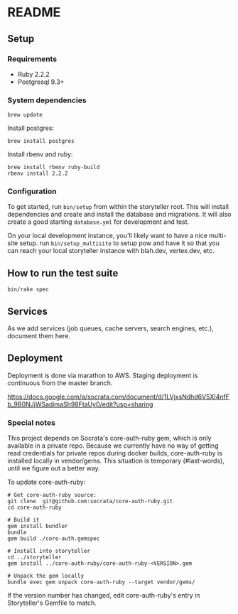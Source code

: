 # README

## Setup

### Requirements
* Ruby 2.2.2
* Postgresql 9.3+

### System dependencies

```
brew update
```

Install postgres:

```
brew install postgres
```

Install rbenv and ruby:

```
brew install rbenv ruby-build
rbenv install 2.2.2
```

### Configuration

To get started, run `bin/setup` from within the storyteller root. This will install
dependencies and create and install the database and migrations. It will also
create a good starting `database.yml` for development and test.

On your local development instance, you'll likely want to have a nice multi-site
setup. run `bin/setup_multisite` to setup pow and have it so that you can reach
your local storyteller instance with blah.dev, vertex.dev, etc.

## How to run the test suite

`bin/rake spec`

## Services

As we add services (job queues, cache servers, search engines, etc.), document them here.

## Deployment

Deployment is done via marathon to AWS. Staging deployment is continuous from
the master branch.

https://docs.google.com/a/socrata.com/document/d/1LVjxsNdhd6V5XI4nfFb_9B0NJjWSadimaSh98FtaUy0/edit?usp=sharing

### Special notes

This project depends on Socrata's core-auth-ruby gem, which is only available
in a private repo. Because we currently have no way of getting read credentials
for private repos during docker builds, core-auth-ruby is installed locally in
vendor/gems. This situation is temporary (#last-words), until we figure out a
better way.

To update core-auth-ruby:
```
# Get core-auth-ruby source:
git clone  git@github.com:socrata/core-auth-ruby.git
cd core-auth-ruby

# Build it
gem install bundler
bundle
gem build ./core-auth.gemspec

# Install into storyteller
cd ../storyteller
gem install ../core-auth-ruby/core-auth-ruby-<VERSION>.gem

# Unpack the gem locally
bundle exec gem unpack core-auth-ruby --target vendor/gems/
```

If the version number has changed, edit core-auth-ruby's entry in Storyteller's
Gemfile to match.
